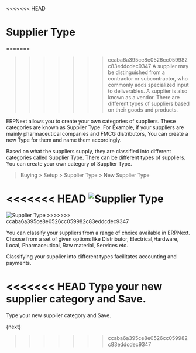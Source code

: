 <<<<<<< HEAD
# Supplier Type

=======
>>>>>>> ccaba6a395ce8e0526cc059982c83eddcdec9347
A supplier may be distinguished from a contractor or subcontractor, who
commonly adds specialized input to deliverables. A supplier is also known as a
vendor. There are different types of suppliers based on their goods and
products.

ERPNext allows you to create your own categories of suppliers. These
categories are known as Supplier Type. For Example, if your suppliers are
mainly pharmaceutical companies and FMCG distributors, You can create a new
Type for them and name them accordingly.

Based on what the suppliers supply, they are classified into different
categories called Supplier Type. There can be different types of suppliers.
You can create your own category of Supplier Type.

> Buying > Setup > Supplier Type > New Supplier Type

<<<<<<< HEAD
<img class="screenshot" alt="Supplier Type" src="/docs/assets/img/buying/supplier-type.png">
=======
<img class="screenshot" alt="Supplier Type" src="{{docs_base_url}}/assets/img/buying/supplier-type.png">
>>>>>>> ccaba6a395ce8e0526cc059982c83eddcdec9347

You can classify your suppliers from a range of choice available in ERPNext.
Choose from a set of given options like Distributor, Electrical,Hardware,
Local, Pharmaceutical, Raw material, Services etc.

Classifying your supplier into different types facilitates accounting and
payments.

<<<<<<< HEAD
Type your new supplier category and Save.
=======
Type your new supplier category and Save.

{next}
>>>>>>> ccaba6a395ce8e0526cc059982c83eddcdec9347
